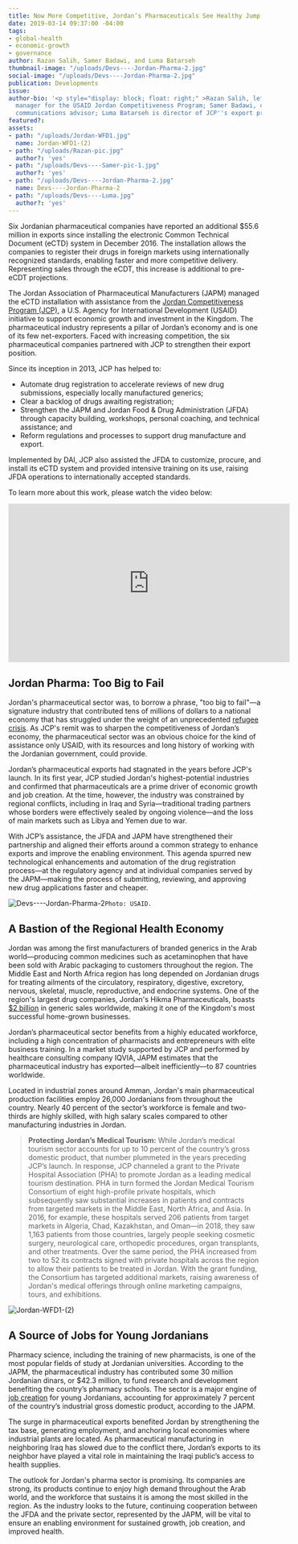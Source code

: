 ```yaml
---
title: Now More Competitive, Jordan’s Pharmaceuticals See Healthy Jump in Exports
date: 2019-03-14 09:37:00 -04:00
tags:
- global-health
- economic-growth
- governance
author: Razan Salih, Samer Badawi, and Luma Batarseh
thumbnail-image: "/uploads/Devs----Jordan-Pharma-2.jpg"
social-image: "/uploads/Devs----Jordan-Pharma-2.jpg"
publication: Developments
issue: 
author-bio: '<p style="display: block; float: right;" >Razan Salih, left, is communications
  manager for the USAID Jordan Competitiveness Program; Samer Badawi, center, is JCP’s
  communications advisor; Luma Batarseh is director of JCP''s export promotion component.</p>'
featured?: 
assets:
- path: "/uploads/Jordan-WFD1.jpg"
  name: Jordan-WFD1-(2)
- path: "/uploads/Razan-pic.jpg"
  author?: 'yes'
- path: "/uploads/Devs----Samer-pic-1.jpg"
  author?: 'yes'
- path: "/uploads/Devs----Jordan-Pharma-2.jpg"
  name: Devs----Jordan-Pharma-2
- path: "/uploads/Devs----Luma.jpg"
  author?: 'yes'
---
```


Six Jordanian pharmaceutical companies have reported an additional $55.6 million in exports since installing the electronic Common Technical Document (eCTD) system in December 2016. The installation allows the companies to register their drugs in foreign markets using internationally recognized standards, enabling faster and more competitive delivery. Representing sales through the eCDT, this increase is additional to pre-eCDT projections.




The Jordan Association of Pharmaceutical Manufacturers (JAPM) managed the  eCTD installation with assistance from the [Jordan Competitiveness Program (JCP)](https://www.dai.com/our-work/projects/jordan-competitiveness-program-jcp), a U.S. Agency for International Development (USAID) initiative to support economic growth and investment in the Kingdom. The pharmaceutical industry represents a pillar of Jordan’s economy and is one of its few net-exporters. Faced with increasing competition, the six pharmaceutical companies partnered with JCP to strengthen their export position.

Since its inception in 2013, JCP has helped to:

* Automate drug registration to accelerate reviews of new drug submissions, especially locally manufactured generics;
* Clear a backlog of drugs awaiting registration;
* Strengthen the JAPM and Jordan Food & Drug Administration (JFDA) through capacity building, workshops, personal coaching, and technical assistance; and
* Reform regulations and processes to support drug manufacture and export.

Implemented by DAI, JCP also assisted the JFDA to customize, procure, and install its eCTD system and provided intensive training on its use, raising JFDA operations to internationally accepted standards.

To learn more about this work, please watch the video below: 

<iframe width="560" height="315" src="https://www.youtube.com/embed/uOibo0juvbA" frameborder="0" allow="accelerometer; autoplay; encrypted-media; gyroscope; picture-in-picture" allowfullscreen></iframe>

## Jordan Pharma: Too Big to Fail

Jordan's pharmaceutical sector was, to borrow a phrase, "too big to fail"—a signature industry that contributed tens of millions of dollars to a national economy that has struggled under the weight of an unprecedented [refugee crisis](https://www.dai.com/news/white-paper-offers-development-ideas-for-jordan-in-light-of-refugee-surge). As JCP's remit was to sharpen the competitiveness of Jordan’s economy, the pharmaceutical sector was an obvious choice for the kind of assistance only USAID, with its resources and long history of working with the Jordanian government, could provide.

Jordan’s pharmaceutical exports had stagnated in the years before JCP's launch. In its first year, JCP studied Jordan's highest-potential industries and confirmed that pharmaceuticals are a prime driver of economic growth and job creation. At the time, however, the industry was constrained by regional conflicts, including in Iraq and Syria—traditional trading partners whose borders were effectively sealed by ongoing violence—and the loss of main markets such as Libya and Yemen due to war.   

With JCP’s assistance, the JFDA and JAPM have strengthened their partnership and aligned their efforts around a common strategy to enhance exports and improve the enabling environment. This agenda spurred new technological enhancements and automation of the drug registration process—at the regulatory agency and at individual companies served by the JAPM—making the process of submitting, reviewing, and approving new drug applications faster and cheaper.

![Devs----Jordan-Pharma-2](/uploads/Devs----Jordan-Pharma-2.jpg)`Photo: USAID.` 

## A Bastion of the Regional Health Economy

Jordan was among the first manufacturers of branded generics in the Arab world—producing common medicines such as acetaminophen that have been sold with Arabic packaging to customers throughout the region. The Middle East and North Africa region has long depended on Jordanian drugs for treating ailments of the circulatory, respiratory, digestive, excretory, nervous, skeletal, muscle, reproductive, and endocrine systems. One of the region's largest drug companies, Jordan's Hikma Pharmaceuticals, boasts [$2 billion](https://www.hikma.com/about/history/) in generic sales worldwide, making it one of the Kingdom's most successful home-grown businesses.    
 
Jordan’s pharmaceutical sector benefits from a highly educated workforce, including a high concentration of pharmacists and entrepreneurs with elite business training. In a market study supported by JCP and performed by healthcare consulting company IQVIA, JAPM estimates that the pharmaceutical industry has exported—albeit inefficiently—to 87 countries worldwide.
 
Located in industrial zones around Amman, Jordan's main pharmaceutical production facilities employ 26,000 Jordanians from throughout the country. Nearly 40 percent of the sector’s workforce is female and two-thirds are highly skilled, with high salary scales compared to other manufacturing industries in Jordan.

> **Protecting Jordan’s Medical Tourism:**
While Jordan’s medical tourism sector accounts for up to 10 percent of the country’s gross domestic product, that number plummeted in the years preceding JCP’s launch. In response, JCP channeled a grant to the Private Hospital Association (PHA) to promote Jordan as a leading medical tourism destination. PHA in turn formed the Jordan Medical Tourism Consortium of eight high-profile private hospitals, which subsequently saw substantial increases in patients and contracts from targeted markets in the Middle East, North Africa, and Asia. In 2016, for example, these hospitals served 206 patients from target markets in Algeria, Chad, Kazakhstan, and Oman—in 2018, they saw 1,163 patients from those countries, largely people seeking cosmetic surgery, neurological care, orthopedic procedures, organ transplants, and other treatments. Over the same period, the PHA increased from two to 52 its contracts signed with private hospitals across the region to allow their patients to be treated in Jordan. With the grant funding, the Consortium has targeted additional markets, raising awareness of Jordan's medical offerings through online marketing campaigns, tours, and exhibitions.

![Jordan-WFD1-(2)](/uploads/Jordan-WFD1-(2).jpg "USAID's Jordan Workforce Development Program job fair promoting Al-Quds University scholarships.") 

## A Source of Jobs for Young Jordanians

Pharmacy science, including the training of new pharmacists, is one of the most popular fields of study at Jordanian universities. According to the JAPM, the pharmaceutical industry has contributed some 30 million Jordanian dinars, or $42.3 million, to fund research and development benefiting the country’s pharmacy schools. The sector is a major engine of [job creation](https://dai-global-developments.com/articles/addressing-jordans-youth-unemployment-bubble-usaid-program-aligns-workforce-with-emerging-opportunities/) for young Jordanians, accounting for approximately 7 percent of the country’s industrial gross domestic product, according to the JAPM.    
 
The surge in pharmaceutical exports benefited Jordan by strengthening the tax base, generating employment, and anchoring local economies where industrial plants are located. As pharmaceutical manufacturing in neighboring Iraq has slowed due to the conflict there, Jordan’s exports to its neighbor have played a vital role in maintaining the Iraqi public’s access to health supplies.    
 
The outlook for Jordan's pharma sector is promising. Its companies are strong, its products continue to enjoy high demand throughout the Arab world, and the workforce that sustains it is among the most skilled in the region. As the industry looks to the future, continuing cooperation between the JFDA and the private sector, represented by the JAPM, will be vital to ensure an enabling environment for sustained growth, job creation, and improved health.
